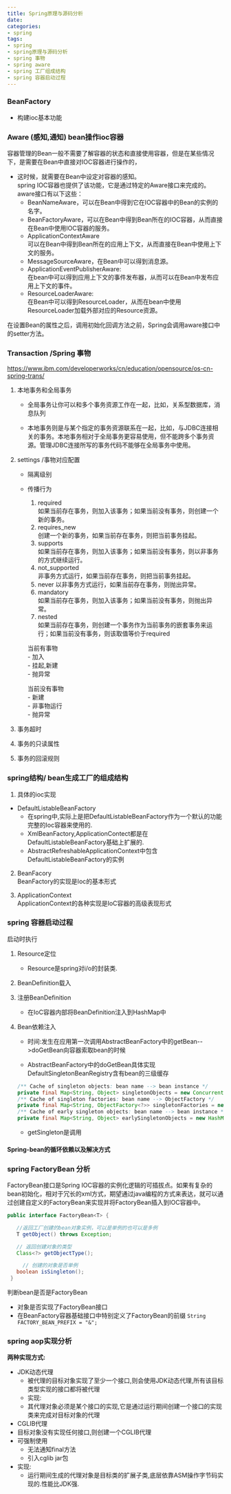 ```yaml
---
title: Spring原理与源码分析
date:
categories:
- spring
tags:
- spring
- spring原理与源码分析
- spring 事物
- spring aware
- spring 工厂组成结构
- spring 容器启动过程
---
```


### BeanFactory
  - 构建ioc基本功能


### Aware (感知,通知) bean操作ioc容器
容器管理的Bean一般不需要了解容器的状态和直接使用容器，但是在某些情况下，是需要在Bean中直接对IOC容器进行操作的，  
  - 这时候，就需要在Bean中设定对容器的感知。  
  spring IOC容器也提供了该功能，它是通过特定的Aware接口来完成的。aware接口有以下这些：   
      - BeanNameAware，可以在Bean中得到它在IOC容器中的Bean的实例的名字。    
      - BeanFactoryAware，可以在Bean中得到Bean所在的IOC容器，从而直接在Bean中使用IOC容器的服务。  
      - ApplicationContextAware    
        可以在Bean中得到Bean所在的应用上下文，从而直接在Bean中使用上下文的服务。    
      - MessageSourceAware，在Bean中可以得到消息源。  
      - ApplicationEventPublisherAware:  
        在bean中可以得到应用上下文的事件发布器，从而可以在Bean中发布应用上下文的事件。  
      - ResourceLoaderAware:  
        在Bean中可以得到ResourceLoader，从而在bean中使用ResourceLoader加载外部对应的Resource资源。   
         
在设置Bean的属性之后，调用初始化回调方法之前，Spring会调用aware接口中的setter方法。


### Transaction /Spring 事物
https://www.ibm.com/developerworks/cn/education/opensource/os-cn-spring-trans/

1. 本地事务和全局事务
    - 全局事务让你可以和多个事务资源工作在一起，比如，关系型数据库，消息队列
    
    - 本地事务则是与某个指定的事务资源联系在一起，比如，与JDBC连接相关的事务。本地事务相对于全局事务更容易使用，但不能跨多个事务资源。管理JDBC连接所写的事务代码不能够在全局事务中使用。

2. settings /事物对应配置
    - 隔离级别
    - 传播行为
        1. required  
             如果当前存在事务，则加入该事务；如果当前没有事务，则创建一个新的事务。
        2. requires_new  
            创建一个新的事务，如果当前存在事务，则把当前事务挂起。
        3. supports  
            如果当前存在事务，则加入该事务；如果当前没有事务，则以非事务的方式继续运行。
        4. not_supported  
            非事务方式运行，如果当前存在事务，则把当前事务挂起。
        5. never
            以非事务方式运行，如果当前存在事务，则抛出异常。
        6. mandatory  
            如果当前存在事务，则加入该事务；如果当前没有事务，则抛出异常。 
        7. nested  
            如果当前存在事务，则创建一个事务作为当前事务的嵌套事务来运行；如果当前没有事务，则该取值等价于required
        
        当前有事物  
            - 加入  
            - 挂起,新建  
            - 抛异常  
            
        当前没有事物  
            - 新建  
            - 非事物运行  
            - 抛异常  
3. 事务超时
4. 事务的只读属性
5. 事务的回滚规则        

### spring结构/ bean生成工厂的组成结构  
1. 具体的ioc实现
  - DefaultListableBeanFactory  
    - 在spring中,实际上是把DefaultListableBeanFactory作为一个默认的功能完整的Ioc容器来使用的.  
    - XmlBeanFactory,ApplicationContect都是在DefaultListableBeanFactory基础上扩展的.  
    - AbstractRefreshableApplicationContext中包含DefaultListableBeanFactory的实例  

2. BeanFacory  
    BeanFactory的实现是Ioc的基本形式  

3. ApplicationContext  
    ApplicationContext的各种实现是IoC容器的高级表现形式  


### spring 容器启动过程
启动时执行  
1. Resource定位  
    - Resource是spring对i/o的封装类.  
2. BeanDefinition载入  

3. 注册BeanDefinition
    - 在IoC容器内部将BeanDefinition注入到HashMap中  

4. Bean依赖注入
    - 时间:发生在应用第一次调用AbstractBeanFactory中的getBean-->doGetBean向容器索取bean的时候
    
    - AbstractBeanFactory中的doGetBean具体实现
    DefaultSingletonBeanRegistry含有bean的三级缓存
    ```java
    /** Cache of singleton objects: bean name --> bean instance */
    private final Map<String, Object> singletonObjects = new ConcurrentHashMap<String, Object>(256);
    /** Cache of singleton factories: bean name --> ObjectFactory */
    private final Map<String, ObjectFactory<?>> singletonFactories = new HashMap<String, ObjectFactory<?>>(16);
    /** Cache of early singleton objects: bean name --> bean instance */
    private final Map<String, Object> earlySingletonObjects = new HashMap<String, Object>(16);
    ```
       
    - getSingleton是调用
    
#### Spring-bean的循环依赖以及解决方式


### spring FactoryBean 分析
FactoryBean接口是Spring IOC容器的实例化逻辑的可插拔点。如果有复杂的bean初始化，相对于冗长的xml方式，期望通过java编程的方式来表达，就可以通过创建自定义的FactoryBean来实现并将FactoryBean插入到IOC容器中。
```java
public interface FactoryBean<T> {

   //返回工厂创建的bean对象实例，可以是单例的也可以是多例
   T getObject() throws Exception;

   // 返回创建对象的类型
   Class<?> getObjectType();

     // 创建的对象是否单例
   boolean isSingleton();
 }
```

判断bean是否是FactoryBean
  - 对象是否实现了FactoryBean接口
  - 在BeanFactory容器基础接口中特别定义了FactoryBean的前缀
      ```String FACTORY_BEAN_PREFIX = "&";```

### spring aop实现分析

**两种实现方式:**  
  - JDK动态代理  
    - 被代理的目标对象实现了至少一个接口,则会使用JDK动态代理,所有该目标类型实现的接口都将被代理
    - 实现:
     - 其代理对象必须是某个接口的实现,它是通过运行期间创建一个接口的实现类来完成对目标对象的代理
  - CGLIB代理  
   - 目标对象没有实现任何接口,则创建一个CGLIB代理
   - 可强制使用
     - 无法通知final方法
     - 引入cglib jar包
   - 实现:
     - 运行期间生成的代理对象是目标类的扩展子类,底层依靠ASM操作字节码实现的.性能比JDK强.
